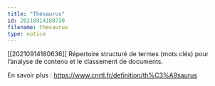 ```yaml
---
title: "Thésaurus"
id: 20210914180730
filename: thesaurus
type: notice
---
```


[[20210914180636]] Répertoire structuré de termes (mots clés) pour l’analyse de contenu et le classement de documents.

En savoir plus : <https://www.cnrtl.fr/definition/th%C3%A9saurus>

